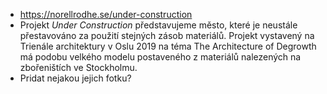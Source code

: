 - https://norellrodhe.se/under-construction
- Projekt _Under Construction_ představujeme město, které je neustále přestavováno za použití stejných zásob materiálů. Projekt vystavený na Trienále architektury v Oslu 2019 na téma The Architecture of Degrowth má podobu velkého modelu postaveného z materiálů nalezených na zbořeništích ve Stockholmu.
- Pridat nejakou jejich fotku?